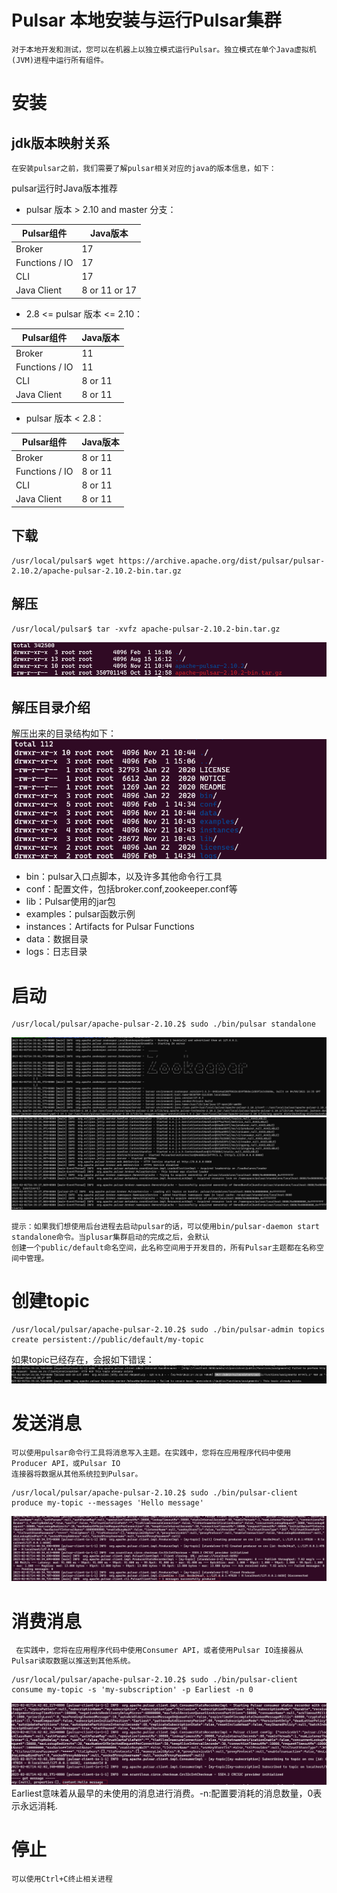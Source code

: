 # Pulsar 本地安装与运行Pulsar集群
    对于本地开发和测试，您可以在机器上以独立模式运行Pulsar。独立模式在单个Java虚拟机(JVM)进程中运行所有组件。
# 安装
## jdk版本映射关系
    在安装pulsar之前，我们需要了解pulsar相关对应的java的版本信息，如下：
 pulsar运行时Java版本推荐

- pulsar 版本 > 2.10 and master 分支：
  
|   Pulsar组件   |   Java版本   |
| ---- | ---- |
|   Broker   |    17  |
|   Functions / IO   |   17   |
|   CLI   |   17   |
|   Java Client   |  8 or 11 or 17    |

- 2.8 <= pulsar 版本 <= 2.10：

|   Pulsar组件   |   Java版本   |
| ---- | ---- |
|   Broker   |    11  |
|   Functions / IO   |   11   |
|   CLI   |   8 or 11   |
|   Java Client   |  8 or 11   |

- pulsar 版本 < 2.8：

|   Pulsar组件   |   Java版本   |
| ---- | ---- |
|   Broker   |    8 or 11  |
|   Functions / IO   |   8 or 11   |
|   CLI   |   8 or 11   |
|   Java Client   |  8 or 11   |

## 下载
```shell
/usr/local/pulsar$ wget https://archive.apache.org/dist/pulsar/pulsar-2.10.2/apache-pulsar-2.10.2-bin.tar.gz
```
## 解压
```shell
/usr/local/pulsar$ tar -xvfz apache-pulsar-2.10.2-bin.tar.gz
```
![img_1.png](img_1.png)
## 解压目录介绍
解压出来的目录结构如下：
![img_2.png](img_2.png)
- bin：pulsar入口点脚本，以及许多其他命令行工具
- conf：配置文件，包括broker.conf,zookeeper.conf等
- lib：Pulsar使用的jar包
- examples：pulsar函数示例
- instances：Artifacts for Pulsar Functions
- data：数据目录
- logs：日志目录
# 启动
```shell
/usr/local/pulsar/apache-pulsar-2.10.2$ sudo ./bin/pulsar standalone
```
![img_3.png](img_3.png)
![img_4.png](img_4.png)

    提示：如果我们想使用后台进程去启动pulsar的话，可以使用bin/pulsar-daemon start standalone命令。当plusar集群启动的完成之后，会默认
    创建一个public/default命名空间，此名称空间用于开发目的，所有Pulsar主题都在名称空间中管理。

# 创建topic
```shell
/usr/local/pulsar/apache-pulsar-2.10.2$ sudo ./bin/pulsar-admin topics create persistent://public/default/my-topic
```
如果topic已经存在，会报如下错误：
![img_5.png](img_5.png)
# 发送消息
    可以使用pulsar命令行工具将消息写入主题。在实践中，您将在应用程序代码中使用Producer API，或Pulsar IO
    连接器将数据从其他系统拉到Pulsar。
```shell
/usr/local/pulsar/apache-pulsar-2.10.2$ sudo ./bin/pulsar-client produce my-topic --messages 'Hello message'
```
![img_6.png](img_6.png)
# 消费消息
     在实践中，您将在应用程序代码中使用Consumer API，或者使用Pulsar IO连接器从Pulsar读取数据以推送到其他系统。
```shell
/usr/local/pulsar/apache-pulsar-2.10.2$ sudo ./bin/pulsar-client consume my-topic -s 'my-subscription' -p Earliest -n 0
```
![img_7.png](img_7.png)
Earliest意味着从最早的未使用的消息进行消费。-n:配置要消耗的消息数量，0表示永远消耗.
# 停止
    可以使用Ctrl+C终止相关进程
   